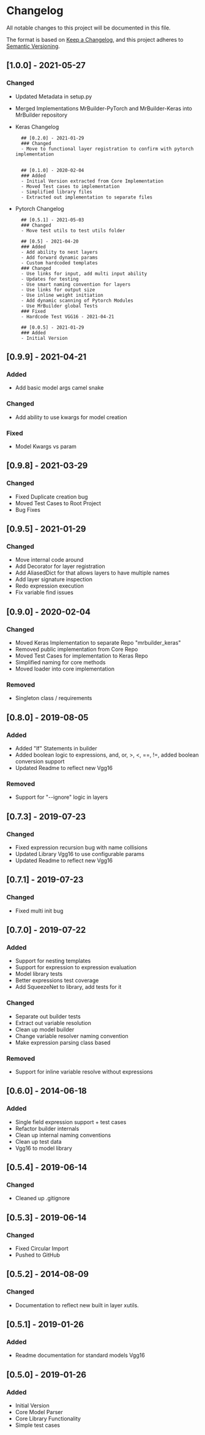 # Changelog
All notable changes to this project will be documented in this file.

The format is based on [Keep a Changelog](https://keepachangelog.com/en/1.0.0/),
and this project adheres to [Semantic Versioning](https://semver.org/spec/v2.0.0.html).


## [1.0.0] - 2021-05-27
### Changed
- Updated Metadata in setup.py
- Merged Implementations MrBuilder-PyTorch and MrBuilder-Keras into MrBuilder repository
- Keras Changelog
  
        ## [0.2.0] - 2021-01-29
        ### Changed
        - Move to functional layer registration to confirm with pytorch implementation
        
        
        ## [0.1.0] - 2020-02-04
        ### Added
        - Initial Version extracted from Core Implementation
        - Moved Test cases to implementation
        - Simplified library files
        - Extracted out implementation to separate files
- Pytorch Changelog
  
        ## [0.5.1] - 2021-05-03
        ### Changed
        - Move test utils to test utils folder
        
        ## [0.5] - 2021-04-20
        ### Added
        - Add ability to nest layers
        - Add forward dynamic params
        - Custom hardcoded templates
        ### Changed
        - Use links for input, add multi input ability
        - Updates for testing
        - Use smart naming convention for layers
        - Use links for output size
        - Use inline weight initiation
        - Add dynamic scanning of Pytorch Modules
        - Use MrBuilder global Tests
        ### Fixed
        - Hardcode Test VGG16 - 2021-04-21
        
        ## [0.0.5] - 2021-01-29
        ### Added
        - Initial Version

## [0.9.9] - 2021-04-21
### Added
- Add basic model args camel snake 
### Changed
- Add ability to use kwargs for model creation
### Fixed
- Model Kwargs vs param 


## [0.9.8] - 2021-03-29
### Changed
- Fixed Duplicate creation bug
- Moved Test Cases to Root Project
- Bug Fixes

## [0.9.5] - 2021-01-29
### Changed 
- Move internal code around
- Add Decorator for layer registration
- Add AliasedDict for that allows layers to have multiple names
- Add layer signature inspection
- Redo expression execution
- Fix variable find issues


## [0.9.0] - 2020-02-04
### Changed
- Moved Keras Implementation to separate Repo "mrbuilder_keras"
- Removed public implementation from Core Repo
- Moved Test Cases for implementation to Keras Repo
- Simplified naming for core methods
- Moved loader into core implementation
### Removed
- Singleton class / requirements

## [0.8.0] - 2019-08-05
### Added
- Added "If" Statements in builder
- Added boolean logic to expressions, and, or, >, <, ==, !=, added boolean conversion support  
- Updated Readme to reflect new Vgg16
### Removed
- Support for "--ignore" logic in layers

## [0.7.3] - 2019-07-23
### Changed
- Fixed expression recursion bug with name collisions
- Updated Library Vgg16 to use configurable params
- Updated Readme to reflect new Vgg16

## [0.7.1] - 2019-07-23
### Changed
- Fixed multi init bug

## [0.7.0] - 2019-07-22
### Added
- Support for nesting templates
- Support for expression to expression evaluation
- Model library tests
- Better expressions test coverage
- Add SqueezeNet to library, add tests for it
   
### Changed
- Separate out builder tests
- Extract out variable resolution
- Clean up model builder
- Change variable resolver naming convention
- Make expression parsing class based 

### Removed
- Support for inline variable resolve without expressions

## [0.6.0] - 2014-06-18
### Added
- Single field expression support + test cases
- Refactor builder internals
- Clean up internal naming conventions
- Clean up test data
- Vgg16 to model library

## [0.5.4] - 2019-06-14
### Changed
- Cleaned up .gitignore

## [0.5.3] - 2019-06-14
### Changed
- Fixed Circular Import
- Pushed to GitHub

## [0.5.2] - 2014-08-09
### Changed
- Documentation to reflect new built in layer xutils.

## [0.5.1] - 2019-01-26
### Added
- Readme documentation for standard models Vgg16

## [0.5.0] - 2019-01-26
### Added
- Initial Version
- Core Model Parser
- Core Library Functionality
- Simple test cases

